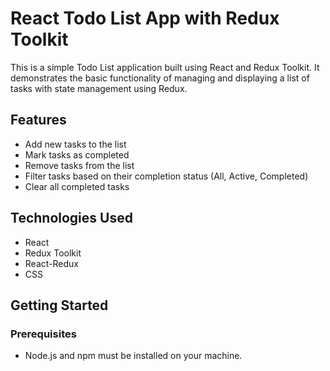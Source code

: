 # React Todo List App with Redux Toolkit

This is a simple Todo List application built using React and Redux Toolkit. It demonstrates the basic functionality of managing and displaying a list of tasks with state management using Redux.

## Features

- Add new tasks to the list
- Mark tasks as completed
- Remove tasks from the list
- Filter tasks based on their completion status (All, Active, Completed)
- Clear all completed tasks

## Technologies Used

- React
- Redux Toolkit
- React-Redux
- CSS 

## Getting Started

### Prerequisites

- Node.js and npm must be installed on your machine.

